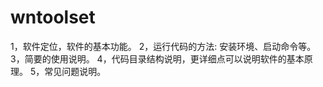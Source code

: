 # wntoolset

1，软件定位，软件的基本功能。
2，运行代码的方法: 安装环境、启动命令等。
3，简要的使用说明。
4，代码目录结构说明，更详细点可以说明软件的基本原理。
5，常见问题说明。
